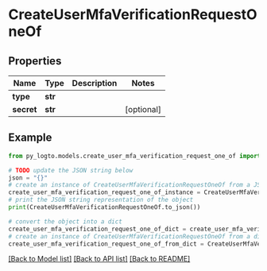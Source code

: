 # CreateUserMfaVerificationRequestOneOf


## Properties

Name | Type | Description | Notes
------------ | ------------- | ------------- | -------------
**type** | **str** |  | 
**secret** | **str** |  | [optional] 

## Example

```python
from py_logto.models.create_user_mfa_verification_request_one_of import CreateUserMfaVerificationRequestOneOf

# TODO update the JSON string below
json = "{}"
# create an instance of CreateUserMfaVerificationRequestOneOf from a JSON string
create_user_mfa_verification_request_one_of_instance = CreateUserMfaVerificationRequestOneOf.from_json(json)
# print the JSON string representation of the object
print(CreateUserMfaVerificationRequestOneOf.to_json())

# convert the object into a dict
create_user_mfa_verification_request_one_of_dict = create_user_mfa_verification_request_one_of_instance.to_dict()
# create an instance of CreateUserMfaVerificationRequestOneOf from a dict
create_user_mfa_verification_request_one_of_from_dict = CreateUserMfaVerificationRequestOneOf.from_dict(create_user_mfa_verification_request_one_of_dict)
```
[[Back to Model list]](../README.md#documentation-for-models) [[Back to API list]](../README.md#documentation-for-api-endpoints) [[Back to README]](../README.md)


